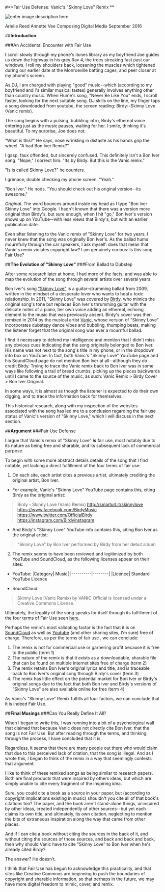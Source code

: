 


#**Fair Use Defense: Vanic's "Skinny Love" Remix **

![enter image description here](https://lh3.googleusercontent.com/-Kxpb1uVjWRc/V-G6etQc9GI/AAAAAAAAALY/56VbEnpXY7EL-OYS-qDOuEzu5iAmin8MgCLcB/s0/images.jpg "Vanic")

Arielle Reed
Annette Vee
Composing Digital Media
September 2016

##**Introduction**

###An Accidental Encounter with Fair Use

I scroll slowly through my phone's itunes library as my boyfriend Joe guides us down the highway in his grey Rav 4, the trees streaking fast past our windows. I roll my shoulders back, loosening the muscles which tightened during our earlier date at the Monroeville batting cages, and peer closer at my phone's screen. 

As DJ, I am charged with playing "good" music--which (according to my boyfriend and I's similar musical tastes) generally involves anything other than country music.  When Flume's song, "Never Be Like You" ends, I scroll faster, looking for the next suitable song. DJ skills on the line, my finger taps a song downloaded from youtube, the screen reading: Birdy--Skinny Love (Vanic remix). 

The song begins with a pulsing, bubbling intro, Birdy's ethereal voice entering just as the music pauses, waiting for her. I smile, thinking it's beautiful. To my surprise, Joe does not.

"What is this?" He says, nose wrinkling in distaste as his hands grip the wheel. "A bad Bon Iver Remix?" 

I gasp, faux offended, but sincerely confused. This definitely isn't a Bon Iver song. "Nope," I correct him. "Its by Birdy. But this is the Vanic remix."

"Is is called Skinny Love?" he counters. 

I grimace, double checking my phone screen. "Yeah." 

"Bon Iver." He nods. "You should check out his original version--its awesome."

_Original_. The word bounces around inside my head as I type "Bon Iver Skinny Love" into Google. I hadn't known that there was a version more original than Birdy's, but sure enough, when I hit "go," Bon Iver's version shows up on YouTube--with less views that Birdy's, but with an earlier publication date. 

Even after listening to the Vanic remix of "Skinny Love" for two years, I never knew that the song was originally Bon Iver's. As the ballad hums mournfully through the car speakers, I ask myself: does that mean that Vanic's remix violates copyright law? I am genuinely curious: Is this song Fair Use? 


##**The Evolution of "Skinny Love"**
###From Ballad to Dubstep

After some research later at home, I had more of the facts, and was able to map the evolution of the song through several artists over several years. 

Bon Iver's song ["Skinny Love"](https://www.youtube.com/watch?v=ssdgFoHLwnk) is a guitar-strumming ballad from 2009, written in the mindset of a desperate lover who wants to heal a toxic relationship. In 2011, "Skinny Love" was covered by [Birdy](https://www.youtube.com/watch?v=aNzCDt2eidg), who mimics the original song's tone but replaces Bon Iver's thrumming guitar with the delicate notes of a piano, her own voice adding an ethereal, echoing element to the music that was previously absent. Birdy's cover was then remixed in 2014 by the musical artist [Vanic](https://soundcloud.com/djvanic/skinny-love-vanic), whose version of "Skinny Love" incorporates dubstepy dance vibes and bubbling, thumping beats, making the listener forget that the original song was ever a mournful ballad.

I find it necessary to defend my intelligence and mention that I didn't miss any obvious cues indicating that the song originally belonged to Bon Iver. His name was not next to the song's title in my phone, or in the dropdown info box on YouTube. In fact, both Vanic's  "Skinny Love" YouTube page and his SoundCloud page do not mention Bon Iver at all--although they do credit Birdy. Trying to trace the Vanic remix back to Bon Iver was in some ways like following a trail of bread crumbs, picking up the pieces backwards until I came to the source of the music, as such: Vanic Remix > Birdy Cover > Bon Iver Original. 

In some ways, it is almost as though the listener is expected to do their own digging, and to trace the information back for themselves. 

This historical research, along with my inspection of the websites associated with the song has led me to a conclusion regarding the fair use status of Vanic's version of "Skinny Love," which I will discuss in the next section. 


##**Argument**
###Fair Use Defense

I argue that Vanic's remix of "Skinny Love" _**is**_ fair use, most notably due to its nature as being free and sharable, and its subsequent lack of commercial purpose.

To begin with some more abstract details details of the song that I find notable, yet lacking a direct fulfillment of the four terms of fair use:

1. On each site, each artist cites a previous artist, ultimately crediting the original artist, Bon Iver. 
* For example, Vanic's "Skinny Love" YouTube page contains this, citing Birdy as the original artist:
> Birdy - Skinny Love (Vanic Remix) 
> http://smarturl.it/skinnylove
https://www.facebook.com/BirdyMusic
https://www.twitter.com/OfficialBirdy
https://instagram.com/Birdyinstagram

* And Birdy's "Skinny Love" YouTube info contains this, citing Bon Iver as the original artist:
>"Skinny Love" by Bon Iver performed by Birdy from her debut album 

2.  The remix seems to have been reviewed and legitimized by both YouTube and SoundCloud, as the following licenses appear on their sites:
* YouTube:
	|Category| Music|
|----------|--------|
|Licence| Standard YouTube Licence

* SoundCloud:
>Skinny Love (Vanic Remix) by VANIC Official is licensed under a  Creative Commons License.

Ultimately, the legality of the song speaks for itself through its fulfillment of the four terms of Fair Use seen [here](https://www.law.cornell.edu/uscode/text/17/107). 

Perhaps the remix's most validating factor is the fact that it is on [SoundCloud](https://soundcloud.com/djvanic/skinny-love-vanic) as well as [Youtube](https://www.youtube.com/watch?v=37DIzz5Q2bM) (and other sharing sites, I'm sure) free of charge. Therefore, as per the terms of fair use , we can conclude:

1.  The remix is not for commercial use or garnering profit because it is free to the public (term 1) 
2.  The nature of the remix is that it exists as a downloadable, sharable file that can be found on multiple internet sites free of charge (term 2)
3. The remix retains Bon Iver's original lyrics and title, and is traceable back to Bon Iver's original song through Birdy's cover (term 3)
4. The remix has little effect on the potential market for Bon Iver or Birdy's original songs due to the fact that both Bon Iver and Birdy's versions of "Skinny Love" are also available online for free (term 4)

As Vanic's "Skinny Love" Remix fulfills all four factors, we can conclude that it is indeed Fair Use. 

##**Final Musings**
###Can You Really Define It All?

When I began to write this, I was running into a bit of a psychological wall that claimed that because Vanic does not directly cite Bon Iver, that the song is not Fair Use. But after reading through the terms, and thinking through the process, I have concluded that it is. 

Regardless, it seems that there are many people out there who would claim that due to this perceived lack of citation, that the song is illegal. And as I wrote this, I began to think of the remix in a way that seemingly contests that argument. 

I like to think of these remixed songs as being similar to research papers. Both are final products that were inspired by others ideas, but which are simply unable to cite every fragment of the inspiring idea. 

Sure, you could cite a book as a source in your paper, but (according to copyright implications existing in music) shouldn't you cite all of that book's citations too? The paper, and the book aren't stand-alone things, uninspired by other ideas, created independently of other sources--but yet each  claims its own title, and ultimately, its own citation, neglecting to mention the bits of extraneous inspiration along the way that came from other places. 

And if I can cite a book without citing the sources in the back of it, and without citing the sources of those sources, and back and back and back, then why should Vanic have to cite "Skinny Love" to Bon Iver when he's already cited Birdy?

The answer? He doesn't. 

I think that Fair Use has begun to acknowledge this practicality, and that sites like Creative Commons are beginning to push the boundaries of copyright and sharable information, so that perhaps in the future, we may have more digital freedom to mimic, cover, and remix. 



